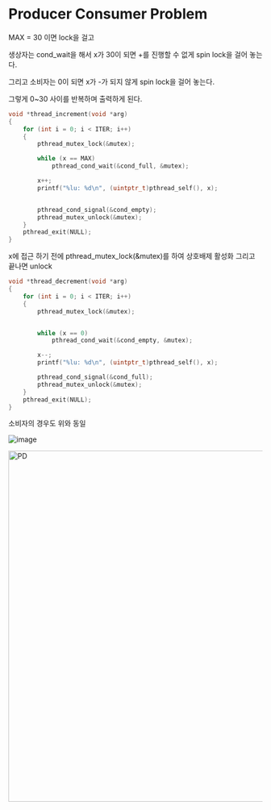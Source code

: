 # Producer Consumer Problem

MAX = 30 이면 lock을 걸고

생상자는 cond_wait을 해서 x가 30이 되면 +를 진행할 수 없게 spin lock을 걸어 놓는다.

그리고 소비자는 0이 되면 x가 -가 되지 않게 spin lock을 걸어 놓는다.

그렇게 0~30 사이를 반복하며 출력하게 된다.
```c
void *thread_increment(void *arg)
{
    for (int i = 0; i < ITER; i++)
    {
        pthread_mutex_lock(&mutex);

        while (x == MAX)
            pthread_cond_wait(&cond_full, &mutex);

        x++;
        printf("%lu: %d\n", (uintptr_t)pthread_self(), x);


        pthread_cond_signal(&cond_empty);
        pthread_mutex_unlock(&mutex);
    }
    pthread_exit(NULL);
}
```
x에 접근 하기 전에 pthread_mutex_lock(&mutex)를 하여 상호배제 활성화 그리고 끝나면 unlock
```c
void *thread_decrement(void *arg)
{
    for (int i = 0; i < ITER; i++)
    {
        pthread_mutex_lock(&mutex);


        while (x == 0)
            pthread_cond_wait(&cond_empty, &mutex);

        x--;
        printf("%lu: %d\n", (uintptr_t)pthread_self(), x);

        pthread_cond_signal(&cond_full);
        pthread_mutex_unlock(&mutex);
    }
    pthread_exit(NULL);
}
```

소비자의 경우도 위와 동일


![image](https://github.com/user-attachments/assets/cee95d25-cf65-4ac8-9dcb-b7f87ccb04ed)

<img width="697" alt="PD" src="https://github.com/user-attachments/assets/0e1811e7-5027-4caf-8584-f5e0e6ddd1ab" />

